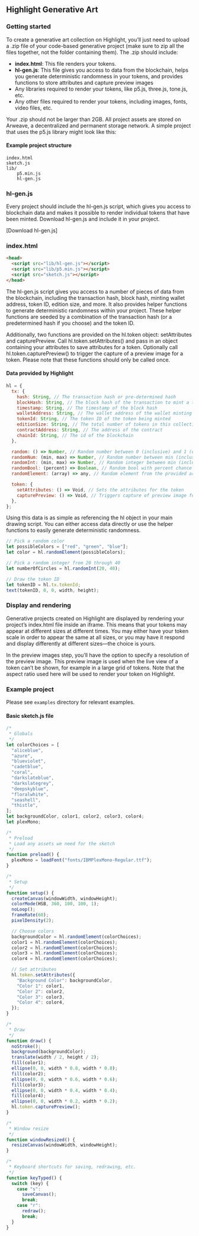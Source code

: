 ## Highlight Generative Art

### Getting started

To create a generative art collection on Highlight, you’ll just need to upload a .zip file of your code-based generative project (make sure to zip all the files together, not the folder containing them). The .zip should include:

- **index.html**: This file renders your tokens.
- **hl-gen.js**: This file gives you access to data from the blockchain, helps you generate deterministic randomness in your tokens, and provides functions to store attributes and capture preview images
- Any libraries required to render your tokens, like p5.js, three.js, tone.js, etc.
- Any other files required to render your tokens, including images, fonts, video files, etc.

Your .zip should not be larger than 2GB. All project assets are stored on Arweave, a decentralized and permanent storage network. A simple project that uses the p5.js library might look like this:

#### Example project structure

```
index.html
sketch.js
lib/
    p5.min.js
    hl-gen.js
```

### hl-gen.js

Every project should include the hl-gen.js script, which gives you access to blockchain data and makes it possible to render individual tokens that have been minted. Download hl-gen.js and include it in your project.

[Download hl-gen.js]

### index.html

```html
<head>
  <script src="lib/hl-gen.js"></script>
  <script src="lib/p5.min.js"></script>
  <script src="sketch.js"></script>
</head>
```

The hl-gen.js script gives you access to a number of pieces of data from the blockchain, including the transaction hash, block hash, minting wallet address, token ID, edition size, and more. It also provides helper functions to generate deterministic randomness within your project. These helper functions are seeded by a combination of the transaction hash (or a predetermined hash if you choose) and the token ID.

Additionally, two functions are provided on the hl.token object: setAttributes and capturePreview. Call hl.token.setAttributes() and pass in an object containing your attributes to save attributes for a token. Optionally call hl.token.capturePreview() to trigger the capture of a preview image for a token. Please note that these functions should only be called once.

#### Data provided by Highlight

```javascript
hl = {
  tx: {
    hash: String, // The transaction hash or pre-determined hash
    blockHash: String, // The block hash of the transaction to mint a token
    timestamp: String, // The timestamp of the block hash
    walletAddress: String, // The wallet address of the wallet minting the token
    tokenId: String, // The token ID of the token being minted
    editionSize: String, // The total number of tokens in this collection
    contractAddress: String, // The address of the contract
    chainId: String, // The id of the blockchain
  },

  random: () => Number, // Random number between 0 (inclusive) and 1 (exclusive)
  randomNum: (min, max) => Number, // Random number between min (inclusive) and max (exclusive)
  randomInt: (min, max) => Number, // Random integer between min (inclusive) and max (inclusive)
  randomBool: (percent) => Boolean, // Random bool with percent chance of being true
  randomElement: (array) => any, // Random element from the provided array

  token: {
    setAttributes: () => Void, // Sets the attributes for the token
    capturePreview: () => Void, // Triggers capture of preview image for the token
  },
};
```

Using this data is as simple as referencing the hl object in your main drawing script. You can either access data directly or use the helper functions to easily generate deterministic randomness.

```javascript
// Pick a random color
let possibleColors = ["red", "green", "blue"];
let color = hl.randomElement(possibleColors);

// Pick a random integer from 20 through 40
let numberOfCircles = hl.randomInt(20, 40);

// Draw the token ID
let tokenID = hl.tx.tokenId;
text(tokenID, 0, 0, width, height);
```

### Display and rendering

Generative projects created on Highlight are displayed by rendering your project’s index.html file inside an iframe. This means that your tokens may appear at different sizes at different times. You may either have your token scale in order to appear the same at all sizes, or you may have it respond and display differently at different sizes—the choice is yours.

In the preview images step, you’ll have the option to specify a resolution of the preview image. This preview image is used when the live view of a token can’t be shown, for example in a large grid of tokens. Note that the aspect ratio used here will be used to render your token on Highlight.

### Example project

Please see `examples` directory for relevant examples.

#### Basic sketch.js file

```javascript
/*
 * Globals
 */
let colorChoices = [
  "aliceblue",
  "azure",
  "blueviolet",
  "cadetblue",
  "coral",
  "darkslateblue",
  "darkslategrey",
  "deepskyblue",
  "floralwhite",
  "seashell",
  "thistle",
];
let backgroundColor, color1, color2, color3, color4;
let plexMono;

/*
 * Preload
 * Load any assets we need for the sketch
 */
function preload() {
  plexMono = loadFont("fonts/IBMPlexMono-Regular.ttf");
}

/*
 * Setup
 */
function setup() {
  createCanvas(windowWidth, windowHeight);
  colorMode(HSB, 360, 100, 100, 1);
  noLoop();
  frameRate(60);
  pixelDensity(2);

  // Choose colors
  backgroundColor = hl.randomElement(colorChoices);
  color1 = hl.randomElement(colorChoices);
  color2 = hl.randomElement(colorChoices);
  color3 = hl.randomElement(colorChoices);
  color4 = hl.randomElement(colorChoices);

  // Set attributes
  hl.token.setAttributes({
    "Background Color": backgroundColor,
    "Color 1": color1,
    "Color 2": color2,
    "Color 3": color3,
    "Color 4": color4,
  });
}

/*
 * Draw
 */
function draw() {
  noStroke();
  background(backgroundColor);
  translate(width / 2, height / 2);
  fill(color1);
  ellipse(0, 0, width * 0.8, width * 0.8);
  fill(color2);
  ellipse(0, 0, width * 0.6, width * 0.6);
  fill(color3);
  ellipse(0, 0, width * 0.4, width * 0.4);
  fill(color4);
  ellipse(0, 0, width * 0.2, width * 0.2);
  hl.token.capturePreview();
}

/*
 * Window resize
 */
function windowResized() {
  resizeCanvas(windowWidth, windowHeight);
}

/*
 * Keyboard shortcuts for saving, redrawing, etc.
 */
function keyTyped() {
  switch (key) {
    case "s":
      saveCanvas();
      break;
    case "r":
      redraw();
      break;
  }
}
```
